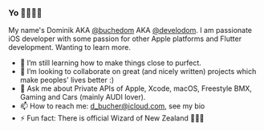 ### Yo 👋🧑🏻‍💻

My name's Dominik AKA [@buchedom](http://twitter.com/buchedom) AKA [@develodom](http://instagram.com/develodom). I am passionate iOS developer with some passion for other Apple platforms and Flutter development. Wanting to learn more. 

- 🌱 I’m still learning how to make things close to purfect.
- 👯 I’m looking to collaborate on great (and nicely written) projects which make peoples' lives better :) 
- 💬 Ask me about Private APIs of Apple, Xcode, macOS, Freestyle BMX, Gaming and Cars (mainly AUDI lover).
- 📫 How to reach me: d_bucher@icloud.com, see my bio
- ⚡ Fun fact: There is official Wizard of New Zealand 🧙🏻‍♂️
